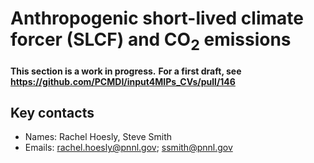 # Anthropogenic short-lived climate forcer (SLCF) and CO<sub>2</sub> emissions

**This section is a work in progress.**
**For a first draft, see https://github.com/PCMDI/input4MIPs_CVs/pull/146**

## Key contacts

- Names: Rachel Hoesly, Steve Smith
- Emails: rachel.hoesly@pnnl.gov; ssmith@pnnl.gov

<!--- begin-revision-history:CEDS-CMIP -->
<!--- Do not edit this section, it is automatically updated when the docs are filled out -->
<!--- No revisions, hence section is blank -->
<!--- end-revision-history -->
